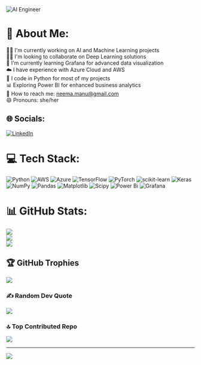 <img src="https://i.imgur.com/P7mp5zk.jpeg" alt="AI Engineer" />


# 💫 About Me:

👨‍💻 I'm currently working on AI and Machine Learning projects<br>
🤝🏻 I'm looking to collaborate on Deep Learning solutions<br>
📘 I'm currently learning Grafana for advanced data visualization<br>
☁️ I have experience with Azure Cloud and AWS<br>
🐍 I code in Python for most of my projects<br>
📊 Exploring Power BI for enhanced business analytics<br>
📧 How to reach me: neema.manu@gmail.com<br>
😄 Pronouns: she/her<br>

## 🌐 Socials:

[![LinkedIn](https://img.shields.io/badge/LinkedIn-%230077B5.svg?logo=linkedin&logoColor=white)](https://linkedin.com/in/neema-nkutty)

# 💻 Tech Stack:

![Python](https://img.shields.io/badge/python-3670A0?style=for-the-badge&logo=python&logoColor=ffdd54)
![AWS](https://img.shields.io/badge/AWS-%23FF9900.svg?style=for-the-badge&logo=amazon-aws&logoColor=white)
![Azure](https://img.shields.io/badge/azure-%230072C6.svg?style=for-the-badge&logo=microsoftazure&logoColor=white)
![TensorFlow](https://img.shields.io/badge/TensorFlow-%23FF6F00.svg?style=for-the-badge&logo=TensorFlow&logoColor=white)
![PyTorch](https://img.shields.io/badge/PyTorch-%23EE4C2C.svg?style=for-the-badge&logo=PyTorch&logoColor=white)
![scikit-learn](https://img.shields.io/badge/scikit--learn-%23F7931E.svg?style=for-the-badge&logo=scikit-learn&logoColor=white)
![Keras](https://img.shields.io/badge/Keras-%23D00000.svg?style=for-the-badge&logo=Keras&logoColor=white)
![NumPy](https://img.shields.io/badge/numpy-%23013243.svg?style=for-the-badge&logo=numpy&logoColor=white)
![Pandas](https://img.shields.io/badge/pandas-%23150458.svg?style=for-the-badge&logo=pandas&logoColor=white)
![Matplotlib](https://img.shields.io/badge/Matplotlib-%23ffffff.svg?style=for-the-badge&logo=Matplotlib&logoColor=black)
![Scipy](https://img.shields.io/badge/SciPy-%230C55A5.svg?style=for-the-badge&logo=scipy&logoColor=%white)
![Power Bi](https://img.shields.io/badge/power_bi-F2C811?style=for-the-badge&logo=powerbi&logoColor=black) 
![Grafana](https://img.shields.io/badge/grafana-%23F46800.svg?style=for-the-badge&logo=grafana&logoColor=white)

# 📊 GitHub Stats:

![](https://github-readme-stats.vercel.app/api?username=NeemaN10&theme=dracula&hide_border=true&include_all_commits=true&count_private=true)<br/>
![](https://github-readme-streak-stats.herokuapp.com/?user=NeemaN10&theme=dracula&hide_border=true)<br/>
![](https://github-readme-stats.vercel.app/api/top-langs/?username=NeemaN10&theme=dracula&hide_border=true&include_all_commits=true&count_private=true&layout=compact)

## 🏆 GitHub Trophies

![](https://github-profile-trophy.vercel.app/?username=NeemaN10&theme=dracula&no-frame=true&no-bg=false&margin-w=4)

### ✍️ Random Dev Quote

![](https://quotes-github-readme.vercel.app/api?type=horizontal&theme=radical)

### 🔝 Top Contributed Repo

![](https://github-contributor-stats.vercel.app/api?username=NeemaN10&limit=5&theme=dark&combine_all_yearly_contributions=true)

---

[![](https://visitcount.itsvg.in/api?id=NeemaN10&icon=5&color=0)](https://visitcount.itsvg.in)
